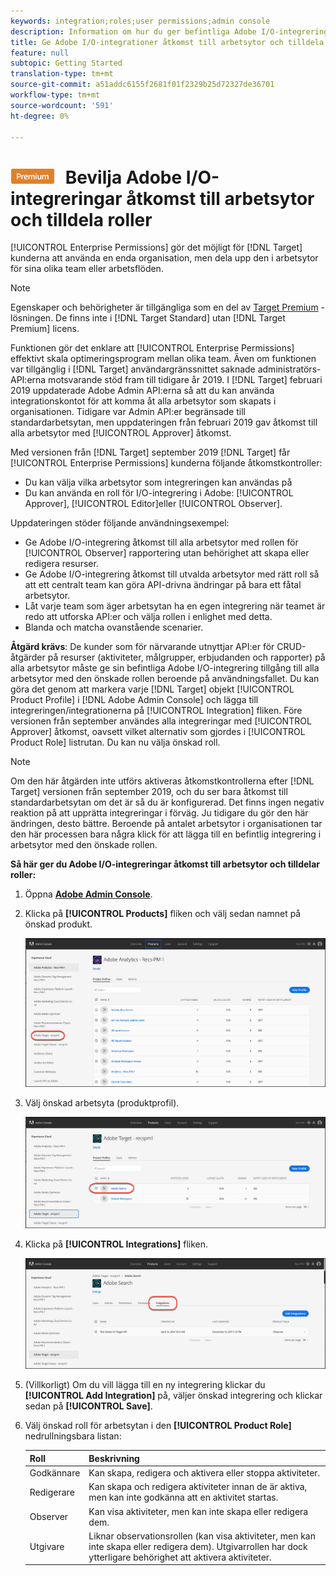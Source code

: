 ```yaml
---
keywords: integration;roles;user permissions;admin console
description: Information om hur du ger befintliga Adobe I/O-integreringar åtkomst till alla arbetsytor med önskad roll i Adobe Target
title: Ge Adobe I/O-integrationer åtkomst till arbetsytor och tilldela roller i Adobe Target
feature: null
subtopic: Getting Started
translation-type: tm+mt
source-git-commit: a51addc6155f2681f01f2329b25d72327de36701
workflow-type: tm+mt
source-wordcount: '591'
ht-degree: 0%

---
```



# ![PREMIUM](/help/assets/premium.png) Bevilja Adobe I/O-integreringar åtkomst till arbetsytor och tilldela roller

[!UICONTROL Enterprise Permissions] gör det möjligt för [!DNL Target] kunderna att använda en enda organisation, men dela upp den i arbetsytor för sina olika team eller arbetsflöden.

>[!NOTE]
>
>Egenskaper och behörigheter är tillgängliga som en del av [Target Premium](/help/c-intro/intro.md#premium) -lösningen. De finns inte i [!DNL Target Standard] utan [!DNL Target Premium] licens.

Funktionen gör det enklare att [!UICONTROL Enterprise Permissions] effektivt skala optimeringsprogram mellan olika team. Även om funktionen var tillgänglig i [!DNL Target] användargränssnittet saknade administratörs-API:erna motsvarande stöd fram till tidigare år 2019. I [!DNL Target] februari 2019 uppdaterade Adobe Admin API:erna så att du kan använda integrationskontot för att komma åt alla arbetsytor som skapats i organisationen. Tidigare var Admin API:er begränsade till standardarbetsytan, men uppdateringen från februari 2019 gav åtkomst till alla arbetsytor med [!UICONTROL Approver] åtkomst.

Med versionen från [!DNL Target] september 2019 [!DNL Target] får [!UICONTROL Enterprise Permissions] kunderna följande åtkomstkontroller:

* Du kan välja vilka arbetsytor som integreringen kan användas på
* Du kan använda en roll för I/O-integrering i Adobe: [!UICONTROL Approver], [!UICONTROL Editor]eller [!UICONTROL Observer].

Uppdateringen stöder följande användningsexempel:

* Ge Adobe I/O-integrering åtkomst till alla arbetsytor med rollen för [!UICONTROL Observer] rapportering utan behörighet att skapa eller redigera resurser.
* Ge Adobe I/O-integrering åtkomst till utvalda arbetsytor med rätt roll så att ett centralt team kan göra API-drivna ändringar på bara ett fåtal arbetsytor.
* Låt varje team som äger arbetsytan ha en egen integrering när teamet är redo att utforska API:er och välja rollen i enlighet med detta.
* Blanda och matcha ovanstående scenarier.

**Åtgärd krävs**: De kunder som för närvarande utnyttjar API:er för CRUD-åtgärder på resurser (aktiviteter, målgrupper, erbjudanden och rapporter) på alla arbetsytor måste ge sin befintliga Adobe I/O-integrering tillgång till alla arbetsytor med den önskade rollen beroende på användningsfallet. Du kan göra det genom att markera varje [!DNL Target] objekt [!UICONTROL Product Profile] i [!DNL Adobe Admin Console] och lägga till integreringen/integrationerna på [!UICONTROL Integration] fliken. Före versionen från september användes alla integreringar med [!UICONTROL Approver] åtkomst, oavsett vilket alternativ som gjordes i [!UICONTROL Product Role] listrutan. Du kan nu välja önskad roll.

>[!NOTE]
>
>Om den här åtgärden inte utförs aktiveras åtkomstkontrollerna efter [!DNL Target] versionen från september 2019, och du ser bara åtkomst till standardarbetsytan om det är så du är konfigurerad. Det finns ingen negativ reaktion på att upprätta integreringar i förväg. Ju tidigare du gör den här ändringen, desto bättre. Beroende på antalet arbetsytor i organisationen tar den här processen bara några klick för att lägga till en befintlig integrering i arbetsytor med den önskade rollen.

**Så här ger du Adobe I/O-integreringar åtkomst till arbetsytor och tilldelar roller:**

1. Öppna **[Adobe Admin Console](https://adminconsole.adobe.com)**.

1. Klicka på **[!UICONTROL Products]** fliken och välj sedan namnet på önskad produkt.

   ![Välj produkt i Adobe Admin Console](/help/administrating-target/c-user-management/property-channel/assets/io-choose-product.png)

1. Välj önskad arbetsyta (produktprofil).

   ![Välj produktprofil](/help/administrating-target/c-user-management/property-channel/assets/io-select-product-profile.png)

1. Klicka på **[!UICONTROL Integrations]** fliken.

   ![Fliken Integrationer](/help/administrating-target/c-user-management/property-channel/assets/integrations-tab.png)

1. (Villkorligt) Om du vill lägga till en ny integrering klickar du **[!UICONTROL Add Integration]** på, väljer önskad integrering och klickar sedan på **[!UICONTROL Save]**.

1. Välj önskad roll för arbetsytan i den **[!UICONTROL Product Role]** nedrullningsbara listan:

   | Roll | Beskrivning |
   |--- |--- |
   | Godkännare | Kan skapa, redigera och aktivera eller stoppa aktiviteter. |
   | Redigerare | Kan skapa och redigera aktiviteter innan de är aktiva, men kan inte godkänna att en aktivitet startas. |
   | Observer | Kan visa aktiviteter, men kan inte skapa eller redigera dem. |
   | Utgivare | Liknar observationsrollen (kan visa aktiviteter, men kan inte skapa eller redigera dem). Utgivarrollen har dock ytterligare behörighet att aktivera aktiviteter. |
